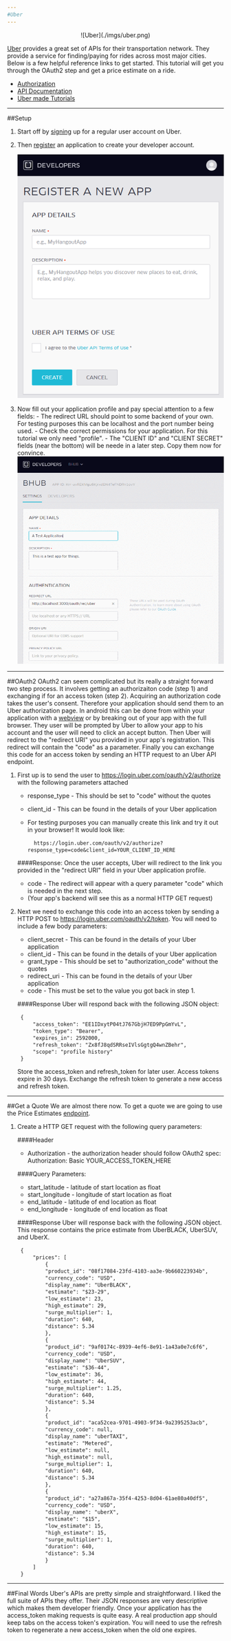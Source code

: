 ```yaml
---
#Uber
---
```


<center>
![Uber](./imgs/uber.png)
</center>

[Uber](https://www.uber.com/) provides a great set of APIs for their transportation network. 
They provide a service for finding/paying for rides across most major cities.
Below is a few helpful reference links to get started. 
This tutorial will get you through the OAuth2 step and get a price estimate on a ride.

- [Authorization](https://developer.uber.com/v1/auth/)
- [API Documentation](https://developer.uber.com/v1/endpoints/)
- [Uber made Tutorials](https://developer.uber.com/v1/tutorials/)



---
##Setup
1. Start off by [signing](https://login.uber.com/login) up for a regular user account on Uber.
2. Then [register](https://developer.uber.com/dashboard) an application to create your developer account.

	![register](./imgs/register.png)

3. Now fill out your application profile and pay special attention to a few fields:
		- The redirect URL should point to some backend of your own. For testing purposes this can be localhost and the port number being used.
		- Check the correct permissions for your application.  For this tutorial we only need "profile".
		- The "CLIENT ID" and "CLIENT SECRET" fields (near the bottom) will be neede in a later step.  Copy them now for convince.
![app](./imgs/app.png)
---
##OAuth2 
OAuth2 can seem complicated but its really a straight forward two step process. 
It involves getting an authorizaiton code (step 1) and exchanging if for an access token (step 2).
Acquiring an authorization code takes the user's consent. 
Therefore your application should send them to an Uber authorization page.
In android this can be done from within your application with a [webview](http://developer.android.com/reference/android/webkit/WebView.html) or by breaking out of your app with the full browser.
They user will be prompted by Uber to allow your app to his account and the user will need to click an accept button.
Then Uber will redirect to the "redirect URI" you provided in your app's registration.
This redirect will contain the "code" as a parameter.
Finally you can exchange this code for an access token by sending an HTTP request to an Uber API endpoint.
 
1. First up is to send the user to https://login.uber.com/oauth/v2/authorize with the following parameters attached
	- response_type - This should be set to "code" without the quotes
	- client_id	- This can be found in the details of your Uber application
	- For testing purposes you can manually create this link and try it out in your browser!  It would look like:
	
			https://login.uber.com/oauth/v2/authorize?response_type=code&client_id=YOUR_CLIENT_ID_HERE

	####Response: 
	Once the user accepts, Uber will redirect to the link you provided in the "redirect URI" field in your Uber application profile.
	- code - The redirect will appear with a query parameter "code" which is needed in the next step.
	- (Your app's backend will see this as a normal HTTP GET request)
	
2. Next we need to exchange this code into an access token by sending a HTTP POST to https://login.uber.com/oauth/v2/token. 
You will need to include a few body parameters:
	- client_secret - This can be found in the details of your Uber application
	- client_id - This can be found in the details of your Uber application
	- grant_type - This should be set to "authorization_code" without the quotes
	- redirect_uri - This can be found in the details of your Uber application
	- code - This must be set to the value you got back in step 1.
	
	####Response
	Uber will respond back with the following JSON object:
	
		{
			"access_token": "EE1IDxytP04tJ767GbjH7ED9PpGmYvL",
			"token_type": "Bearer",
			"expires_in": 2592000,
			"refresh_token": "Zx8fJ8qdSRRseIVlsGgtgQ4wnZBehr",
			"scope": "profile history"
		}

	Store the access_token and refresh_token for later user. 
	Access tokens expire in 30 days.
	Exchange the refresh token to generate a new access and refresh token.
	
---
##Get a Quote
We are almost there now.
To get a quote we are going to use the Price Estimates [endpoint](https://developer.uber.com/v1/endpoints/).

1. Create a HTTP GET request with the following query parameters:
	
	####Header
	- Authorization - the authorization header should follow OAuth2 spec:
			Authorization: Basic YOUR_ACCESS_TOKEN_HERE
	
	####Query Parameters:
	- start_latitude - latitude of start location as float
	- start_longitude - longitude of start location as float
	- end_latitude - latitude of end location as float
	- end_longitude - longitude of end location as float
	
	####Response
	Uber will response back with the following JSON object. 
	This response contains the price estimate from UberBLACK, UberSUV, and UberX.
	
	
		{
			"prices": [
				{
				"product_id": "08f17084-23fd-4103-aa3e-9b660223934b",
				"currency_code": "USD",
				"display_name": "UberBLACK",
				"estimate": "$23-29",
				"low_estimate": 23,
				"high_estimate": 29,
				"surge_multiplier": 1,
				"duration": 640,
				"distance": 5.34
				},
				{
				"product_id": "9af0174c-8939-4ef6-8e91-1a43a0e7c6f6",
				"currency_code": "USD",
				"display_name": "UberSUV",
				"estimate": "$36-44",
				"low_estimate": 36,
				"high_estimate": 44,
				"surge_multiplier": 1.25,
				"duration": 640,
				"distance": 5.34
				},
				{
				"product_id": "aca52cea-9701-4903-9f34-9a2395253acb",
				"currency_code": null,
				"display_name": "uberTAXI",
				"estimate": "Metered",
				"low_estimate": null,
				"high_estimate": null,
				"surge_multiplier": 1,
				"duration": 640,
				"distance": 5.34
				},
				{
				"product_id": "a27a867a-35f4-4253-8d04-61ae80a40df5",
				"currency_code": "USD",
				"display_name": "uberX",
				"estimate": "$15",
				"low_estimate": 15,
				"high_estimate": 15,
				"surge_multiplier": 1,
				"duration": 640,
				"distance": 5.34
				}
			]
		}
---
##Final Words
Uber's APIs are pretty simple and straightforward.
I liked the full suite of APIs they offer.
Their JSON responses are very descriptive which makes them developer friendly. 
Once your application has the access_token making requests is quite easy.
A real production app should keep tabs on the access token's expiration.
You will need to use the refresh token to regenerate a new access_token when the old one expires.
